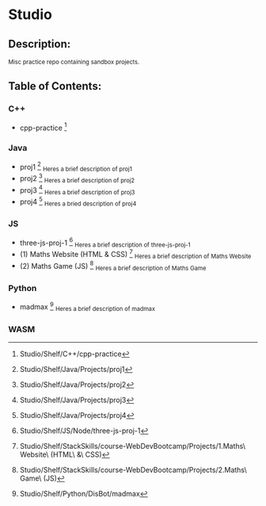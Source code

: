 # Studio
## Description:
<sub>
  Misc practice repo containing sandbox projects.
</sub>

## Table of Contents:

### C++
- cpp-practice [^cpp00]

### Java
- proj1 [^j00]
  <sub>
    Heres a brief description of proj1
  </sub>
- proj2 [^j01]
  <sub>
    Heres a brief description of proj2
  </sub>
- proj3 [^j02]
  <sub>
    Heres a brief description of proj3
  </sub>
- proj4 [^j03]
  <sub>
    Heres a bried description of proj4
  </sub>
  
### JS
- three-js-proj-1 [^js00]
  <sub>
    Heres a brief description of three-js-proj-1
  </sub>
- (1) Maths Website (HTML & CSS) [^js01]
  <sub>
    Heres a brief description of Maths Website
  </sub>
- (2) Maths Game (JS) [^js02]
  <sub>
    Heres a brief description of Maths Game
  </sub>
  
### Python
- madmax [^py00]
  <sub>
    Heres a brief description of madmax
  </sub>
### WASM

[^cpp00]: Studio/Shelf/C++/cpp-practice
[^j00]: Studio/Shelf/Java/Projects/proj1
[^j01]: Studio/Shelf/Java/Projects/proj2
[^j02]: Studio/Shelf/Java/Projects/proj3
[^j03]: Studio/Shelf/Java/Projects/proj4
[^js00]: Studio/Shelf/JS/Node/three-js-proj-1
[^js01]: Studio/Shelf/StackSkills/course-WebDevBootcamp/Projects/1.Maths\ Website\ \(HTML\ \&\ CSS\) 
[^js02]: Studio/Shelf/StackSkills/course-WebDevBootcamp/Projects/2.Maths\ Game\ \(JS\) 
[^py00]: Studio/Shelf/Python/DisBot/madmax


